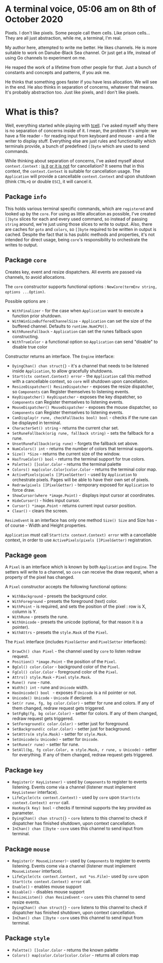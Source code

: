 # A terminal voice, 05:06 am on 8th of October 2020

Pixels. I don't like pixels. Some people call them cells. Like prison cells... 
They are all just abstraction, while me, a terminal, I'm real.

My author here, attempted to write me better. He likes channels. He is more suitable to work on Danube-Black Sea channel.
Or just get a life, instead of using Go channels to experiment on me. 

He reaped the work of a lifetime from other people for that.
Just a bunch of constants and concepts and patterns, if you ask me.

He thinks that something goes faster if you have less allocation. We will see in the end.
He also thinks in separation of concerns, whatever that means. 
It's probably abstraction too. Just like pixels, and I don't like pixels.

# What is this?

Well, everything started while playing with [tcell](https://github.com/gdamore/tcell). 
I've asked myself why there is no separation of concerns inside of it. I mean, the problem it's simple: we have a file reader - for reading input from keyboard and mouse - and a file writer to display stuff.
Everything else are just rules and functionality which terminals provide, a bunch of predefined `[]byte` which are used to send commands.

While thinking about separation of concerns, I've asked myself about `context.Context` : [is it](https://dave.cheney.net/2017/01/26/context-is-for-cancelation) [or it is not](https://dave.cheney.net/2017/08/20/context-isnt-for-cancellation) for cancellation?
It seems that in this context, the `context.Context` is suitable for cancellation usage. The `Application` will provide a cancellable `context.Context` and upon shutdown (think `CTRL+Q` or double `ESC`), it will cancel it.

## Package `info`

This holds various terminal specific commands, which are `registered` and looked up by the `core`.
For using as little allocation as possible, I've created `[]byte` slices for each and every used command, so instead of passing `string` around, we're just using those slices to write to output.
Also, there are caches for `goto` and `colors`, so `[]byte` required to be written in output is cached.
Despite the fact that is has public methods and properties, it's not intended for direct usage, being `core`'s responsibility to orchestrate the writes to output. 

## Package `core`

Creates key, event and resize dispatchers. All events are passed via channels, to avoid allocations.

The `core` constructor supports functional options : `NewCore(termEnv string, options ...Option)`.

Possible options are : 

* `WithFinalizer` - for the case when `Application` want to execute a function prior shutdown.
* `WithWinSizeBufferedChannelSize` - `Application` can set the size of the buffered channel. Defaults to `runtime.NumCPU()`.
* `WithRunesFallback` - `Application` can set the runes fallback upon constructing.
* `WithTrueColor` - a functional option so `Application` can send "disable" to disable true color

Constructor returns an interface. The `Engine` interface:

* `DyingChan() chan struct{}` - it's a channel that needs to be listened inside `Application`, to allow gracefully shutdowns.
* `Start(ctx context.Context) error` - the `Application` call this method with a cancellable context, so `core` will shutdown upon cancellation.              
* `ResizeDispatcher() ResizeDispatcher` - exposes the resize dispatcher, so `Components` can Register themselves to listening events.          
* `KeyDispatcher() KeyDispatcher` - exposes the key dispatcher, so `Components` can Register themselves to listening events.               
* `MouseDispatcher() MouseDispatcher` - exposes the mouse dispatcher, so `Components` can Register themselves to listening events.                         
* `CanDisplay(r rune, checkFallbacks bool) bool` - checks if the rune can be displayed in terminal.
* `CharacterSet() string` - returns the current char set.
* `SetRuneFallback(orig rune, fallback string)` - sets the fallback for a rune.
* `UnsetRuneFallback(orig rune)` - forgets the fallback set above.
* `NumColors() int` - returns the number of colors that terminal supports.
* `Size() *Size` - returns the current size of the window.
* `HasTrueColor() bool` - returns the terminal support for true colors.
* `Palette() []color.Color` - returns the terminal palette
* `Colors() map[color.Color]color.Color` - returns the terminal color map.
* `ActivePixels(pixels []PixelGetter)` - used by `Application` to orchestrate pixels. Pages will be able to have their own set of pixels.
* `Redraw(pixels []PixelGetter)` - temporary exposed for `Application` to force draw.
* `ShowCursor(where *image.Point)` - displays input cursor at coordinates.
* `HideCursor()` - hides input cursor.
* `Cursor() *image.Point` - returns current input cursor position.
* `Clear()` - clears the screen.
 
`ResizeEvent` is an interface has only one method `Size() Size` and Size has - of course - Width and Height properties. 

`Application` must call `Start(ctx context.Context) error` with a cancellable context, in order to use `ActivePixels(pixels []PixelGetter)` registration.

## Package `geom` 

A `Pixel` is an interface which is known by both `Application` and `Engine`. The setters will write to a channel, so `core` can receive the draw request, when a property of the pixel has changed.

A `Pixel` constructor accepts the following functional options:
* `WithBackground` - presets the background color.
* `WithForeground` - presets the foreground (text) color.
* `WithPoint` - is required, and sets the position of the pixel : row is X, column is Y.
* `WithRune` - presets the rune.
* `WithUnicode` - presets the unicode (optional, for that reason it is a pointer).
* `WithAttrs` - presets the `style.Mask` of the `Pixel`.

The `Pixel` interface (includes `PixelGetter` and `PixelSetter` interfaces):

* `DrawCh() chan Pixel` - the channel used by `core` to listen redraw request.
* `Position() *image.Point` - the position of the `Pixel`.
* `BgCol() color.Color` - background color of the `Pixel`.
* `FgCol() color.Color` - foreground color of the `Pixel`.
* `Attrs() style.Mask` - `Pixel` `style.Mask`.
* `Rune() rune` - rune.
* `Width() int` - rune and `Unicode` width.
* `HasUnicode() bool ` - exposes if `Unicode` is a nil pointer or not.
* `Unicode() Unicode` - `Unicode` if declared.
* `Set(r rune, fg, bg color.Color)` - setter for rune and colors. If any of them changed, redraw request gets triggered.
* `SetFgBg(fg, bg color.Color)` - setter for colors. If any of them changed, redraw request gets triggered.
* `SetForeground(c color.Color)` - setter just for foreground.
* `SetBackground(c color.Color)` - setter just for background.
* `SetAttrs(m style.Mask)` - setter for `style.Mask`. 
* `SetUnicode(u Unicode)` - setter for `Unicode`.
* `SetRune(r rune)` - setter for rune.
* `SetAll(bg, fg color.Color, m style.Mask, r rune, u Unicode)` - setter for everything. If any of them changed, redraw request gets triggered.

## Package `key`

* `Register(r KeyListener)` - used by `Components` to register to events listening. Events come via a channel (listener must implement `KeyListener` interface).
* `LifeCycle(ctx context.Context)` - used by `core` upon `Start(ctx context.Context) error` call.
* `HasKey(k Key) bool` - checks if terminal supports the key provided as parameter.   
* `DyingChan() chan struct{}` - `core` listens to this channel to check if dispatcher has finished shutdown, upon context cancellation.
* `InChan() chan []byte` - `core` uses this channel to send input from terminal.
	
## Package `mouse`

* `Register(r MouseListener)`- used by `Components` to register to events listening. Events come via a channel (listener must implement `MouseListener` interface).
* `LifeCycle(ctx context.Context, out *os.File)`- used by `core` upon `Start(ctx context.Context) error` call.
* `Enable()` - enables mouse support
* `Disable()` - disables mouse support
* `ResizeListen() chan ResizeEvent` - `core` uses this channel to send resize events.
* `DyingChan() chan struct{}` - `core` listens to this channel to check if dispatcher has finished shutdown, upon context cancellation.
* `InChan() chan []byte` - `core` uses this channel to send input from terminal.

## Package `style`

* `Palette() []color.Color` - returns the known palette
* `Colors() map[color.Color]color.Color` - returns all colors map
